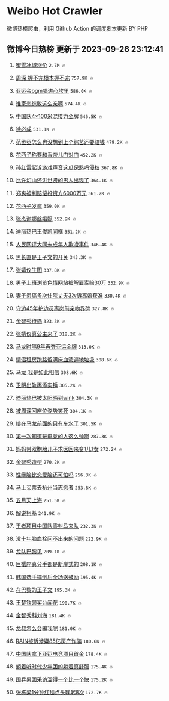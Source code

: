 # Weibo Hot Crawler 



微博热榜爬虫，利用 Github Action 的调度脚本更新 BY PHP 


## 微博今日热榜 更新于 2023-09-26 23:12:41 
1. [蜜雪冰城涨价](https://s.weibo.com/weibo?q=%23%E8%9C%9C%E9%9B%AA%E5%86%B0%E5%9F%8E%E6%B6%A8%E4%BB%B7%23&t=31&band_rank=1&Refer=top) `2.7M 🔥` 

1. [周深 握不完根本握不完](https://s.weibo.com/weibo?q=%E5%91%A8%E6%B7%B1%20%E6%8F%A1%E4%B8%8D%E5%AE%8C%E6%A0%B9%E6%9C%AC%E6%8F%A1%E4%B8%8D%E5%AE%8C&t=31&band_rank=2&Refer=top) `757.9K 🔥` 

1. [亚运会bgm唱进心坎里](https://s.weibo.com/weibo?q=%23%E4%BA%9A%E8%BF%90%E4%BC%9Abgm%E5%94%B1%E8%BF%9B%E5%BF%83%E5%9D%8E%E9%87%8C%23&t=31&band_rank=3&Refer=top) `586.0K 🔥` 

1. [谁家恋综敢这么亲啊](https://s.weibo.com/weibo?q=%23%E8%B0%81%E5%AE%B6%E6%81%8B%E7%BB%BC%E6%95%A2%E8%BF%99%E4%B9%88%E4%BA%B2%E5%95%8A%23&t=31&band_rank=4&Refer=top) `574.4K 🔥` 

1. [中国队4×100米混接力金牌](https://s.weibo.com/weibo?q=%23%E4%B8%AD%E5%9B%BD%E9%98%9F4%C3%97100%E7%B1%B3%E6%B7%B7%E6%8E%A5%E5%8A%9B%E9%87%91%E7%89%8C%23&t=31&band_rank=5&Refer=top) `546.5K 🔥` 

1. [徐必成](https://s.weibo.com/weibo?q=%E5%BE%90%E5%BF%85%E6%88%90&t=31&band_rank=6&Refer=top) `531.1K 🔥` 

1. [范丞丞怎么也没想到上个综艺还要赔钱](https://s.weibo.com/weibo?q=%23%E8%8C%83%E4%B8%9E%E4%B8%9E%E6%80%8E%E4%B9%88%E4%B9%9F%E6%B2%A1%E6%83%B3%E5%88%B0%E4%B8%8A%E4%B8%AA%E7%BB%BC%E8%89%BA%E8%BF%98%E8%A6%81%E8%B5%94%E9%92%B1%23&t=31&band_rank=7&Refer=top) `479.2K 🔥` 

1. [花西子称要和香奈儿门对门](https://s.weibo.com/weibo?q=%23%E8%8A%B1%E8%A5%BF%E5%AD%90%E7%A7%B0%E8%A6%81%E5%92%8C%E9%A6%99%E5%A5%88%E5%84%BF%E9%97%A8%E5%AF%B9%E9%97%A8%23&t=31&band_rank=8&Refer=top) `452.2K 🔥` 

1. [孙红雷起诉游戏声音这瓜保熟吗侵权](https://s.weibo.com/weibo?q=%23%E5%AD%99%E7%BA%A2%E9%9B%B7%E8%B5%B7%E8%AF%89%E6%B8%B8%E6%88%8F%E5%A3%B0%E9%9F%B3%E8%BF%99%E7%93%9C%E4%BF%9D%E7%86%9F%E5%90%97%E4%BE%B5%E6%9D%83%23&t=31&band_rank=9&Refer=top) `367.8K 🔥` 

1. [比许幻山还洪世贤的男人出现了](https://s.weibo.com/weibo?q=%E6%AF%94%E8%AE%B8%E5%B9%BB%E5%B1%B1%E8%BF%98%E6%B4%AA%E4%B8%96%E8%B4%A4%E7%9A%84%E7%94%B7%E4%BA%BA%E5%87%BA%E7%8E%B0%E4%BA%86&t=31&band_rank=10&Refer=top) `364.1K 🔥` 

1. [郑爽被判赔偿投资方6000万元](https://s.weibo.com/weibo?q=%23%E9%83%91%E7%88%BD%E8%A2%AB%E5%88%A4%E8%B5%94%E5%81%BF%E6%8A%95%E8%B5%84%E6%96%B96000%E4%B8%87%E5%85%83%23&t=31&band_rank=11&Refer=top) `361.2K 🔥` 

1. [花西子发疯](https://s.weibo.com/weibo?q=%23%E8%8A%B1%E8%A5%BF%E5%AD%90%E5%8F%91%E7%96%AF%23&t=31&band_rank=12&Refer=top) `359.0K 🔥` 

1. [张杰谢娜丝婚照](https://s.weibo.com/weibo?q=%23%E5%BC%A0%E6%9D%B0%E8%B0%A2%E5%A8%9C%E4%B8%9D%E5%A9%9A%E7%85%A7%23&t=31&band_rank=13&Refer=top) `352.9K 🔥` 

1. [迪丽热巴王俊凯同框](https://s.weibo.com/weibo?q=%23%E8%BF%AA%E4%B8%BD%E7%83%AD%E5%B7%B4%E7%8E%8B%E4%BF%8A%E5%87%AF%E5%90%8C%E6%A1%86%23&t=31&band_rank=14&Refer=top) `351.2K 🔥` 

1. [人民网评大同未成年人欺凌事件](https://s.weibo.com/weibo?q=%23%E4%BA%BA%E6%B0%91%E7%BD%91%E8%AF%84%E5%A4%A7%E5%90%8C%E6%9C%AA%E6%88%90%E5%B9%B4%E4%BA%BA%E6%AC%BA%E5%87%8C%E4%BA%8B%E4%BB%B6%23&t=31&band_rank=15&Refer=top) `346.4K 🔥` 

1. [黑长直是王子文的开关](https://s.weibo.com/weibo?q=%23%E9%BB%91%E9%95%BF%E7%9B%B4%E6%98%AF%E7%8E%8B%E5%AD%90%E6%96%87%E7%9A%84%E5%BC%80%E5%85%B3%23&t=31&band_rank=16&Refer=top) `343.3K 🔥` 

1. [张婧仪生图](https://s.weibo.com/weibo?q=%E5%BC%A0%E5%A9%A7%E4%BB%AA%E7%94%9F%E5%9B%BE&t=31&band_rank=17&Refer=top) `337.8K 🔥` 

1. [男子上班浏览色情网站被解雇索赔30万](https://s.weibo.com/weibo?q=%23%E7%94%B7%E5%AD%90%E4%B8%8A%E7%8F%AD%E6%B5%8F%E8%A7%88%E8%89%B2%E6%83%85%E7%BD%91%E7%AB%99%E8%A2%AB%E8%A7%A3%E9%9B%87%E7%B4%A2%E8%B5%9430%E4%B8%87%23&t=31&band_rank=18&Refer=top) `332.9K 🔥` 

1. [妻子患癌多次住院丈夫3次诉离婚获准](https://s.weibo.com/weibo?q=%23%E5%A6%BB%E5%AD%90%E6%82%A3%E7%99%8C%E5%A4%9A%E6%AC%A1%E4%BD%8F%E9%99%A2%E4%B8%88%E5%A4%AB3%E6%AC%A1%E8%AF%89%E7%A6%BB%E5%A9%9A%E8%8E%B7%E5%87%86%23&t=31&band_rank=19&Refer=top) `330.4K 🔥` 

1. [守边45年护边员离岗前亲吻界碑](https://s.weibo.com/weibo?q=%23%E5%AE%88%E8%BE%B945%E5%B9%B4%E6%8A%A4%E8%BE%B9%E5%91%98%E7%A6%BB%E5%B2%97%E5%89%8D%E4%BA%B2%E5%90%BB%E7%95%8C%E7%A2%91%23&t=31&band_rank=20&Refer=top) `327.8K 🔥` 

1. [金智秀待遇](https://s.weibo.com/weibo?q=%23%E9%87%91%E6%99%BA%E7%A7%80%E5%BE%85%E9%81%87%23&t=31&band_rank=21&Refer=top) `323.3K 🔥` 

1. [张婧仪真公主来了](https://s.weibo.com/weibo?q=%23%E5%BC%A0%E5%A9%A7%E4%BB%AA%E7%9C%9F%E5%85%AC%E4%B8%BB%E6%9D%A5%E4%BA%86%23&t=31&band_rank=22&Refer=top) `318.2K 🔥` 

1. [马龙时隔9年再夺亚运金牌](https://s.weibo.com/weibo?q=%23%E9%A9%AC%E9%BE%99%E6%97%B6%E9%9A%949%E5%B9%B4%E5%86%8D%E5%A4%BA%E4%BA%9A%E8%BF%90%E9%87%91%E7%89%8C%23&t=31&band_rank=23&Refer=top) `313.0K 🔥` 

1. [情侣租房跑路留满床血渍遍地垃圾](https://s.weibo.com/weibo?q=%23%E6%83%85%E4%BE%A3%E7%A7%9F%E6%88%BF%E8%B7%91%E8%B7%AF%E7%95%99%E6%BB%A1%E5%BA%8A%E8%A1%80%E6%B8%8D%E9%81%8D%E5%9C%B0%E5%9E%83%E5%9C%BE%23&t=31&band_rank=24&Refer=top) `308.6K 🔥` 

1. [马龙 我是如此相信](https://s.weibo.com/weibo?q=%E9%A9%AC%E9%BE%99%20%E6%88%91%E6%98%AF%E5%A6%82%E6%AD%A4%E7%9B%B8%E4%BF%A1&t=31&band_rank=25&Refer=top) `308.6K 🔥` 

1. [卫明出轨再添实锤](https://s.weibo.com/weibo?q=%23%E5%8D%AB%E6%98%8E%E5%87%BA%E8%BD%A8%E5%86%8D%E6%B7%BB%E5%AE%9E%E9%94%A4%23&t=31&band_rank=26&Refer=top) `305.2K 🔥` 

1. [迪丽热巴被太阳晒到wink](https://s.weibo.com/weibo?q=%23%E8%BF%AA%E4%B8%BD%E7%83%AD%E5%B7%B4%E8%A2%AB%E5%A4%AA%E9%98%B3%E6%99%92%E5%88%B0wink%23&t=31&band_rank=27&Refer=top) `304.3K 🔥` 

1. [被周深回座位姿势笑死](https://s.weibo.com/weibo?q=%23%E8%A2%AB%E5%91%A8%E6%B7%B1%E5%9B%9E%E5%BA%A7%E4%BD%8D%E5%A7%BF%E5%8A%BF%E7%AC%91%E6%AD%BB%23&t=31&band_rank=28&Refer=top) `304.1K 🔥` 

1. [排在马龙前面的只有车水了](https://s.weibo.com/weibo?q=%23%E6%8E%92%E5%9C%A8%E9%A9%AC%E9%BE%99%E5%89%8D%E9%9D%A2%E7%9A%84%E5%8F%AA%E6%9C%89%E8%BD%A6%E6%B0%B4%E4%BA%86%23&t=31&band_rank=29&Refer=top) `301.5K 🔥` 

1. [第一次知道玩电竞的人这么帅啊](https://s.weibo.com/weibo?q=%23%E7%AC%AC%E4%B8%80%E6%AC%A1%E7%9F%A5%E9%81%93%E7%8E%A9%E7%94%B5%E7%AB%9E%E7%9A%84%E4%BA%BA%E8%BF%99%E4%B9%88%E5%B8%85%E5%95%8A%23&t=31&band_rank=30&Refer=top) `287.3K 🔥` 

1. [妈妈带双胞胎儿子求医回来变1儿1女](https://s.weibo.com/weibo?q=%23%E5%A6%88%E5%A6%88%E5%B8%A6%E5%8F%8C%E8%83%9E%E8%83%8E%E5%84%BF%E5%AD%90%E6%B1%82%E5%8C%BB%E5%9B%9E%E6%9D%A5%E5%8F%981%E5%84%BF1%E5%A5%B3%23&t=31&band_rank=31&Refer=top) `272.2K 🔥` 

1. [金智秀造型](https://s.weibo.com/weibo?q=%E9%87%91%E6%99%BA%E7%A7%80%E9%80%A0%E5%9E%8B&t=31&band_rank=32&Refer=top) `270.2K 🔥` 

1. [性缘脑比恋爱脑还可怕吗](https://s.weibo.com/weibo?q=%E6%80%A7%E7%BC%98%E8%84%91%E6%AF%94%E6%81%8B%E7%88%B1%E8%84%91%E8%BF%98%E5%8F%AF%E6%80%95%E5%90%97&t=31&band_rank=33&Refer=top) `256.3K 🔥` 

1. [马上买票去杭州当志愿者](https://s.weibo.com/weibo?q=%23%E9%A9%AC%E4%B8%8A%E4%B9%B0%E7%A5%A8%E5%8E%BB%E6%9D%AD%E5%B7%9E%E5%BD%93%E5%BF%97%E6%84%BF%E8%80%85%23&t=31&band_rank=34&Refer=top) `253.8K 🔥` 

1. [五月天上海](https://s.weibo.com/weibo?q=%E4%BA%94%E6%9C%88%E5%A4%A9%E4%B8%8A%E6%B5%B7&t=31&band_rank=35&Refer=top) `251.5K 🔥` 

1. [解说柯基](https://s.weibo.com/weibo?q=%E8%A7%A3%E8%AF%B4%E6%9F%AF%E5%9F%BA&t=31&band_rank=36&Refer=top) `241.9K 🔥` 

1. [王者项目中国队零封马来队](https://s.weibo.com/weibo?q=%23%E7%8E%8B%E8%80%85%E9%A1%B9%E7%9B%AE%E4%B8%AD%E5%9B%BD%E9%98%9F%E9%9B%B6%E5%B0%81%E9%A9%AC%E6%9D%A5%E9%98%9F%23&t=31&band_rank=37&Refer=top) `232.3K 🔥` 

1. [没十年脑血栓问不出来的问题](https://s.weibo.com/weibo?q=%23%E6%B2%A1%E5%8D%81%E5%B9%B4%E8%84%91%E8%A1%80%E6%A0%93%E9%97%AE%E4%B8%8D%E5%87%BA%E6%9D%A5%E7%9A%84%E9%97%AE%E9%A2%98%23&t=31&band_rank=38&Refer=top) `222.9K 🔥` 

1. [龙队巴黎见](https://s.weibo.com/weibo?q=%E9%BE%99%E9%98%9F%E5%B7%B4%E9%BB%8E%E8%A7%81&t=31&band_rank=39&Refer=top) `209.1K 🔥` 

1. [巨蟹座真分手都是断崖式的](https://s.weibo.com/weibo?q=%E5%B7%A8%E8%9F%B9%E5%BA%A7%E7%9C%9F%E5%88%86%E6%89%8B%E9%83%BD%E6%98%AF%E6%96%AD%E5%B4%96%E5%BC%8F%E7%9A%84&t=31&band_rank=40&Refer=top) `208.1K 🔥` 

1. [韩国选手摔倒后全场送鼓励](https://s.weibo.com/weibo?q=%23%E9%9F%A9%E5%9B%BD%E9%80%89%E6%89%8B%E6%91%94%E5%80%92%E5%90%8E%E5%85%A8%E5%9C%BA%E9%80%81%E9%BC%93%E5%8A%B1%23&t=31&band_rank=41&Refer=top) `195.4K 🔥` 

1. [在巴黎的王子文](https://s.weibo.com/weibo?q=%23%E5%9C%A8%E5%B7%B4%E9%BB%8E%E7%9A%84%E7%8E%8B%E5%AD%90%E6%96%87%23&t=31&band_rank=42&Refer=top) `195.3K 🔥` 

1. [王楚钦领奖台闻花](https://s.weibo.com/weibo?q=%23%E7%8E%8B%E6%A5%9A%E9%92%A6%E9%A2%86%E5%A5%96%E5%8F%B0%E9%97%BB%E8%8A%B1%23&t=31&band_rank=43&Refer=top) `190.7K 🔥` 

1. [金智秀斜刘海](https://s.weibo.com/weibo?q=%23%E9%87%91%E6%99%BA%E7%A7%80%E6%96%9C%E5%88%98%E6%B5%B7%23&t=31&band_rank=44&Refer=top) `181.4K 🔥` 

1. [龙叔怎么会骗我呢](https://s.weibo.com/weibo?q=%E9%BE%99%E5%8F%94%E6%80%8E%E4%B9%88%E4%BC%9A%E9%AA%97%E6%88%91%E5%91%A2&t=31&band_rank=45&Refer=top) `181.0K 🔥` 

1. [RAIN被诉涉嫌85亿房产诈骗](https://s.weibo.com/weibo?q=%23RAIN%E8%A2%AB%E8%AF%89%E6%B6%89%E5%AB%8C85%E4%BA%BF%E6%88%BF%E4%BA%A7%E8%AF%88%E9%AA%97%23&t=31&band_rank=46&Refer=top) `180.6K 🔥` 

1. [中国队拿下亚运电竞项目首金](https://s.weibo.com/weibo?q=%23%E4%B8%AD%E5%9B%BD%E9%98%9F%E6%8B%BF%E4%B8%8B%E4%BA%9A%E8%BF%90%E7%94%B5%E7%AB%9E%E9%A1%B9%E7%9B%AE%E9%A6%96%E9%87%91%23&t=31&band_rank=47&Refer=top) `178.4K 🔥` 

1. [躺着听时代少年团的躺着真舒服](https://s.weibo.com/weibo?q=%23%E8%BA%BA%E7%9D%80%E5%90%AC%E6%97%B6%E4%BB%A3%E5%B0%91%E5%B9%B4%E5%9B%A2%E7%9A%84%E8%BA%BA%E7%9D%80%E7%9C%9F%E8%88%92%E6%9C%8D%23&t=31&band_rank=48&Refer=top) `175.4K 🔥` 

1. [国乒男团采访溜得一个比一个快](https://s.weibo.com/weibo?q=%23%E5%9B%BD%E4%B9%92%E7%94%B7%E5%9B%A2%E9%87%87%E8%AE%BF%E6%BA%9C%E5%BE%97%E4%B8%80%E4%B8%AA%E6%AF%94%E4%B8%80%E4%B8%AA%E5%BF%AB%23&t=31&band_rank=49&Refer=top) `175.2K 🔥` 

1. [张栋梁1分钟红毯点头鞠躬8次](https://s.weibo.com/weibo?q=%23%E5%BC%A0%E6%A0%8B%E6%A2%811%E5%88%86%E9%92%9F%E7%BA%A2%E6%AF%AF%E7%82%B9%E5%A4%B4%E9%9E%A0%E8%BA%AC8%E6%AC%A1%23&t=31&band_rank=50&Refer=top) `172.7K 🔥` 

